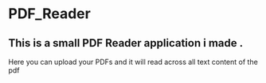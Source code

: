 # PDF_Reader
## This  is a small PDF Reader application i made . 
Here you can upload your PDFs and it will read across all text content of the pdf 
